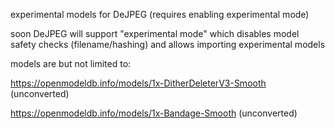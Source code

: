 experimental models for DeJPEG (requires enabling experimental mode)

soon DeJPEG will support "experimental mode" which disables model safety checks (filename/hashing) and allows importing experimental models

models are but not limited to:

https://openmodeldb.info/models/1x-DitherDeleterV3-Smooth (unconverted)

https://openmodeldb.info/models/1x-Bandage-Smooth (unconverted)

